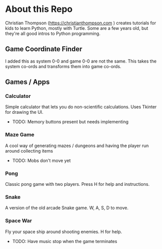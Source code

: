 # About this Repo
Christian Thompson (https://christianthompson.com ) creates tutorials for kids to learn Python, mostly with Turtle. Some are a few years old, but they're all good intros to Python programming.

## Game Coordinate Finder
I added this as system 0-0 and game 0-0 are not the same.
This takes the system co-ords and transforms them into game co-ords.

## Games / Apps

### Calculator
Simple calculator that lets you do non-scientific calculations. Uses Tkinter for drawing the UI.
* TODO: Memory buttons present but needs implementing

### Maze Game
A cool way of generating mazes / dungeons and having the player run around collecting items
* TODO: Mobs don't move yet

### Pong
Classic pong game with two players. Press H for help and instructions.
 
### Snake
A version of the old arcade Snake game. W, A, S, D to move.

### Space War
Fly your space ship around shooting enemies. H for help.
* TODO: Have music stop when the game terminates

